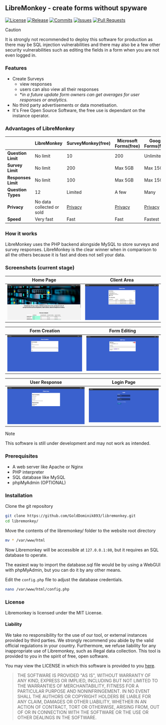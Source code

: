## LibreMonkey - create forms without spyware

[![License](https://img.shields.io/github/license/golddominik893/libremonkey?label=License&color=brightgreen&cacheSeconds=3600)](./LICENSE)
[![Release](https://img.shields.io/github/v/release/golddominik893/libremonkey?label=Release&color=brightgreen&cacheSeconds=3600)](https://github.com/golddominik893/libremonkey/releases/latest)
[![Commits](https://img.shields.io/github/commit-activity/y/golddominik893/libremonkey?color=red&label=commits)](https://github.com/golddominik893/libremonkey/commits)
[![Issues](https://img.shields.io/github/issues/golddominik893/libremonkey?color=important)](https://github.com/golddominik893/libremonkey/issues)
[![Pull Requests](https://img.shields.io/github/issues-pr/golddominik893/libremonkey?color=blueviolet)](https://github.com/golddominik893/libremonkey/pulls)

> [!CAUTION]
> It is strongly not recommended to deploy this software for production as there may be SQL injection vulnerabilities and there may also be a few other security vulnerabilities such as editing the fields in a form when you are not even logged in.

### Features

- Create Surveys
  - view responses
  - users can also view all their responses
  - **in a future update form owners can get averages for user responses or analytics.*
- No third party advertisements or data monetisation.
- It's Free Open Source Software, the free use is dependant on the instance operator.

### Advantages of LibreMonkey

|                   | LibreMonkey       | SurveyMonkey(free)                           | Microsoft Forms(free)                            | Google Forms(free)                             |
|-------------------|-------------------|----------------------------------------------|--------------------------------------------------|------------------------------------------------|
| **Question Limit** | No limit          | 10                                           | 200                                              | Unlimited                                      |
| **Survey Limit**   | No limit          | 200                                          | Max 5GB                                          | Max 15GB                                       |
| **Responses Limit**| No limit          | 100                                          | Max 5GB                                          | Max 15GB                                       |
| **Question Types** | 12                | Limited                                      | A few                                            | Many                                           |
| **Privacy**        | No data collected or sold | [Privacy](https://www.surveymonkey.com/mp/legal/privacy/) | [Privacy](https://support.microsoft.com/en-us/office/security-and-privacy-in-microsoft-forms-7e57f9ba-4aeb-4b1b-9e21-b75318532cd9) | [Privacy](https://policies.google.com/privacy) |
| **Speed**          | Very fast          | Fast                                         | Fast                                             | Fastest                                        |

### How it works

LibreMonkey uses the PHP backend alongside MySQL to store surveys and survey responses. LibreMonkey is the clear winner when in comparison to all the others because it is fast and does not sell your data.

### Screenshots (current stage)

| Home Page | Client Area |
|---|---|
| ![Home Page image](screenshots/home-page.jpg) | ![Client Area image](screenshots/client-area.jpg) |

| Form Creation | Form Editing |
|---|---|
| ![Form Creation image](screenshots/form-creation.jpg) | ![Form Editing image](screenshots/form-editing.jpg) |

| User Response | Login Page |
|---|---|
| ![User Response image](screenshots/user-response.jpg) | ![Login Page image](screenshots/login.jpg) |

> [!NOTE]
> This software is still under development and may not work as intended.

### Prerequisites

- A web server like Apache or Nginx
- PHP interpreter
- SQL database like MySQL
- phpMyAdmin (OPTIONAL)

### Installation

Clone the git repository

```bash
git clone https://github.com/GoldDominik893/libremonkey.git
cd libremonkey/
```

Move the contents of the libremonkey/ folder to the website root directory

```bash
mv * /var/www/html
```

Now Libremonkey will be accessible at `127.0.0.1:80`, but it requires an SQL database to operate.

The easiest way to import the database.sql file would be by using a WebGUI with phpMyAdmin, but you can do it by any other means.

Edit the `config.php` file to adjust the database credentials.

```bash
nano /var/www/html/config.php
```

### License

Libremonkey is licensed under the MIT License.

#### Liability

We take no responsibility for the use of our tool, or external instances
provided by third parties. We strongly recommend you abide by the valid
official regulations in your country. Furthermore, we refuse liability
for any inappropriate use of Libremonkey, such as illegal data collection.
This tool is provided to you in the spirit of free, open software.

You may view the LICENSE in which this software is provided to you [here](./LICENSE).

> THE SOFTWARE IS PROVIDED "AS IS", WITHOUT WARRANTY OF ANY KIND, EXPRESS OR
IMPLIED, INCLUDING BUT NOT LIMITED TO THE WARRANTIES OF MERCHANTABILITY,
FITNESS FOR A PARTICULAR PURPOSE AND NONINFRINGEMENT. IN NO EVENT SHALL THE
AUTHORS OR COPYRIGHT HOLDERS BE LIABLE FOR ANY CLAIM, DAMAGES OR OTHER
LIABILITY, WHETHER IN AN ACTION OF CONTRACT, TORT OR OTHERWISE, ARISING FROM,
OUT OF OR IN CONNECTION WITH THE SOFTWARE OR THE USE OR OTHER DEALINGS IN THE
SOFTWARE.
